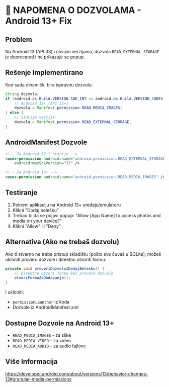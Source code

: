 # 🔐 NAPOMENA O DOZVOLAMA - Android 13+ Fix

## Problem

Na Android 13 (API 33) i novijim verzijama, dozvola `READ_EXTERNAL_STORAGE` je deprecated i ne prikazuje se popup.

## Rešenje Implementirano

Kod sada dinamički bira ispravnu dozvolu:

```java
String dozvola;
if (android.os.Build.VERSION.SDK_INT >= android.os.Build.VERSION_CODES.TIRAMISU) {
    // Android 13+ (API 33+)
    dozvola = Manifest.permission.READ_MEDIA_IMAGES;
} else {
    // Starije verzije
    dozvola = Manifest.permission.READ_EXTERNAL_STORAGE;
}
```

## AndroidManifest Dozvole

```xml
<!-- Za Android 12 i starije -->
<uses-permission android:name="android.permission.READ_EXTERNAL_STORAGE"
    android:maxSdkVersion="32" />

<!-- Za Android 13+ -->
<uses-permission android:name="android.permission.READ_MEDIA_IMAGES" />
```

## Testiranje

1. Pokreni aplikaciju na Android 13+ uređaju/emulatoru
2. Klikni "Dodaj belešku"
3. Trebao bi da se pojavi popup: "Allow [App Name] to access photos and media on your device?"
4. Klikni "Allow" ili "Deny"

## Alternativa (Ako ne trebaš dozvolu)

Ako ti stvarno ne treba pristup skladištu (pošto sve čuvaš u SQLite), možeš ukloniti proveru dozvole i direktno otvoriti formu:

```java
private void proveriDozvoluIDodajBelesku() {
    // Direktno otvori formu bez provere dozvole
    otvoriFormuZaDodavanje();
}
```

I ukloniti:
- `permissionLauncher` iz koda
- Dozvole iz AndroidManifest.xml

## Dostupne Dozvole na Android 13+

- `READ_MEDIA_IMAGES` - za slike
- `READ_MEDIA_VIDEO` - za video
- `READ_MEDIA_AUDIO` - za audio fajlove

## Više Informacija

https://developer.android.com/about/versions/13/behavior-changes-13#granular-media-permissions

